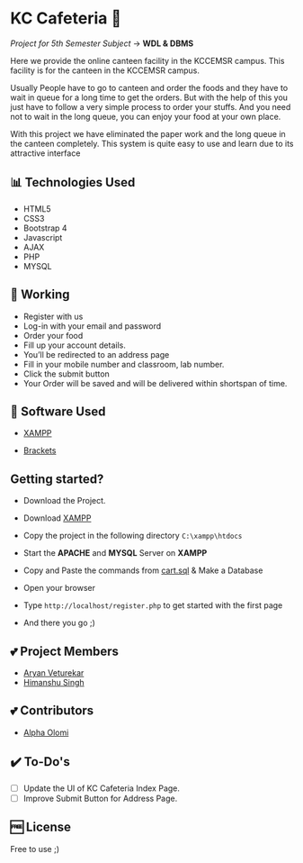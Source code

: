 # KC Cafeteria 🍱

_Project for 5th Semester Subject_ -> **WDL & DBMS**

Here we provide the online canteen facility in the KCCEMSR campus. This facility is for the canteen in the KCCEMSR campus.

Usually People have to go to canteen and order the foods and they have to wait in queue for a long time to get the orders. But with the help of this you just have to follow a very simple process to order your stuffs. And you need not to wait in the long queue, you can enjoy your food at your own place.

With this project we have eliminated the paper work and the long queue in the canteen completely. This system is quite easy to use and learn due to its attractive interface

## 📊 Technologies Used

- HTML5
- CSS3
- Bootstrap 4
- Javascript
- AJAX
- PHP
- MYSQL

## 📲 Working

- Register with us
- Log-in with your email and password
- Order your food
- Fill up your account details.
- You’ll be redirected to an address page
- Fill in your mobile number and classroom, lab number.
- Click the submit button
- Your Order will be saved and will be delivered within shortspan of time.

## 💯 Software Used

- [XAMPP](https://www.apachefriends.org/download.html)

- [Brackets](http://brackets.io/)

## Getting started?

- Download the Project.

- Download [XAMPP](https://www.apachefriends.org/download.html)

- Copy the project in the following directory `C:\xampp\htdocs`

- Start the **APACHE** and **MYSQL** Server on **XAMPP**

- Copy and Paste the commands from [cart.sql](https://github.com/danishsshaikh/KC-Cafeteria/tree/master/Files/sql) & Make a Database

- Open your browser

- Type `http://localhost/register.php` to get started with the first page

- And there you go ;)

## :two_hearts: Project Members

- [Aryan Veturekar](https://github.com/thedarklord30)
- [Himanshu Singh](https://github.com/himanshusiingh)

## :two_hearts: Contributors

- [Alpha Olomi](https://github.com/alphaolomi)



## ✔️ To-Do's

- [ ] Update the UI of KC Cafeteria Index Page.
- [ ] Improve Submit Button for Address Page.

## 🆓 License

Free to use ;)
